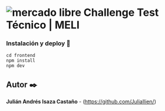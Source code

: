 # ![mercado libre](https://http2.mlstatic.com/frontend-assets/ui-navigation/5.6.1/mercadolibre/logo__large_plus.png) Challenge Test Técnico | MELI


### Instalación y deploy 🔧

```
cd frontend
npm install
npm dev
```

## Autor ✒️

**Julián Andrés Isaza Castaño** - (https://github.com/Juliallien/)



